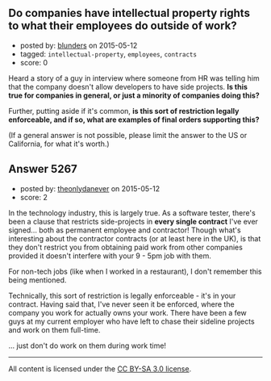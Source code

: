 ## Do companies have intellectual property rights to what their employees do outside of work?

- posted by: [blunders](https://stackexchange.com/users/216182/blunders) on 2015-05-12
- tagged: `intellectual-property`, `employees`, `contracts`
- score: 0

<p>Heard a story of a guy in interview where someone from HR was telling him that the company doesn't allow developers to have side projects. <strong>Is this true for companies in general, or just a minority of companies doing this?</strong> </p>

<p>Further, putting aside if it's common, <strong>is this sort of restriction legally enforceable, and if so, what are examples of final orders supporting this?</strong></p>

<p>(If a general answer is not possible, please limit the answer to the US or California, for what it's worth.)</p>



## Answer 5267

- posted by: [theonlydanever](https://stackexchange.com/users/4692060/theonlydanever) on 2015-05-12
- score: 2

<p>In the technology industry, this is largely true. As a software tester, there's been a clause that restricts side-projects in <strong>every single contract</strong> I've ever signed... both as permanent employee and contractor! Though what's interesting about the contractor contracts (or at least here in the UK), is that they don't restrict you from obtaining paid work from other companies provided it doesn't interfere with your 9 - 5pm job with them.</p>

<p>For non-tech jobs (like when I worked in a restaurant), I don't remember this being mentioned. </p>

<p>Technically, this sort of restriction is legally enforceable - it's in your contract. Having said that, I've never seen it be enforced, where the company you work for actually owns your work. There have been a few guys at my current employer who have left to chase their sideline projects and work on them full-time.</p>

<p>... just don't do work on them during work time! </p>




---

All content is licensed under the [CC BY-SA 3.0 license](https://creativecommons.org/licenses/by-sa/3.0/).
